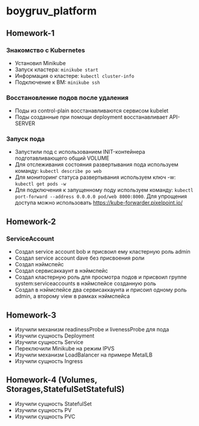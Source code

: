# boygruv_platform
## Homework-1
### Знакомство с Kubernetes
- Установил Minikube
- Запуск кластера: `minikube start`
- Информация о кластере: `kubectl cluster-info`
- Подключение к ВМ: `minikube ssh`
### Восстановление подов после удаления
- Поды из control-plain восстанавливаются сервисом kubelet
- Поды созданные при помощи deployment восстанавливает API-SERVER

### Запуск пода
- Запустили под с использованием INIT-контейнера подготавливающего общий VOLUME
- Для отслеживания состояния развертывания пода используем команду: `kubectl describe po web`
- Для мониторинг статуса развертывания используем ключ -w: `kubectl get pods -w`
- Для подключения к запущенному поду используем команду: `kubectl port-forward --address 0.0.0.0 pod/web 8000:8000`. Для упрощения доступа можно использовать https://kube-forwarder.pixelpoint.io/

## Homework-2
### ServiceAccount
- Создал service account bob и присвоил ему кластерную роль admin
- Создал service account dave без присвоения роли
- Создал нэймспейс
- Создал сервисаккаунт в нэймспейс
- Создал кластерную роль для просмотра подов и присвоил группе system:serviceaccounts в нэймспейсе созданную роль
- Создал в нэймспейсе два сервисаккаунта и присоил одному роль admin, а второму view в рамках нэймспейса

## Homework-3
- Изучили механизм readinessProbe и livenessProbe для пода
- Изучили сущность Deployment 
- Изучили сущность Service
- Переключили Minikube на режим IPVS
- Изучили механизм LoadBalancer на примере MetalLB
- Изучили сущность Ingress

## Homework-4 (Volumes, Storages,StatefulSetStatefulS)
- Изучили сущность StatefulSet
- Изучили сущность PV
- Изучили сущность PVC
